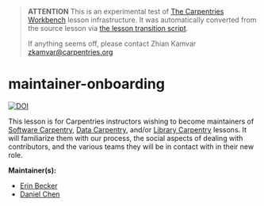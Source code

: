 > **ATTENTION** This is an experimental test of [The Carpentries Workbench](https://carpentries.github.io/workbench) lesson infrastructure.
> It was automatically converted from the source lesson via [the lesson transition script](https://github.com/carpentries/lesson-transition/).
> 
> If anything seems off, please contact Zhian Kamvar [zkamvar@carpentries.org](mailto:zkamvar@carpentries.org)

# maintainer-onboarding

[![DOI](https://zenodo.org/badge/DOI/10.5281/zenodo.5504403.svg)](https://doi.org/10.5281/zenodo.5504403)

This lesson is for Carpentries instructors wishing to become maintainers of [Software Carpentry][swc-site], [Data Carpentry][dc-site], and/or [Library Carpentry][lc-site] lessons.
It will familiarize them with our process, the social aspects of dealing with contributors, and the various teams they will be in contact with in their new role.

**Maintainer(s):**

- [Erin Becker](mailto:ebecker@carpentries.org)
- [Daniel Chen](mailto:chendaniely@gmail.com)

[swc-site]: http://software-carpentry.org
[dc-site]: http://datacarpentry.org
[lc-site]: https://librarycarpentry.org



